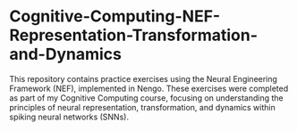 # Cognitive-Computing-NEF-Representation-Transformation-and-Dynamics
This repository contains practice exercises using the Neural Engineering Framework (NEF), implemented in Nengo. 
These exercises were completed as part of my Cognitive Computing course, focusing on understanding the principles of neural representation, transformation, and dynamics within spiking neural networks (SNNs).

